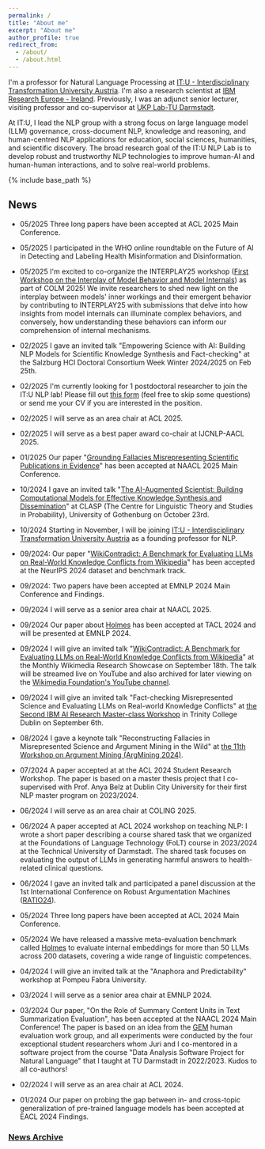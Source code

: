 ```yaml
---
permalink: /
title: "About me"
excerpt: "About me"
author_profile: true
redirect_from: 
  - /about/
  - /about.html
---
```


I'm a professor for Natural Language Processing at [IT:U - Interdisciplinary Transformation University Austria](https://it-u.at/en/). I'm also a research scientist at [IBM Research Europe - Ireland](https://research.ibm.com/labs/ireland). Previously, I was an adjunct senior lecturer, visiting professor and co-supervisor at [UKP Lab-TU Darmstadt](https://www.informatik.tu-darmstadt.de/ukp/ukp_home/index.en.jsp). 

<!--I have a strong background in discourse processing, computational argumentation, fact-checking, scholarly document processing, and information extraction. -->

At IT:U, I lead the NLP group with a strong focus on large language model (LLM) governance, cross-document NLP, knowledge and reasoning, and human-centred NLP applications for education, social sciences, humanities, and scientific discovery. The broad research goal of the IT:U NLP Lab is to develop robust and trustworthy NLP technologies to improve human-AI and human-human interactions, and to solve real-world problems.


{% include base_path %}
<!--I'm a research scientist at IBM Research. I'm also an adjunct senior lecturer, visiting professor and co-supervisor at UKP Lab-TU Darmstadt. My primary research interest lies in the area of natural language processing (NLP), with a particular focus on language understanding in the discourse level, computational argumentation, and scholarly document processing. For more details, see my [publications](https://yufanghou.github.io/publications/).

I am a member of the standing review committee of [TACL](http://www.transacl.org/). I also serve as a standing reviewer of [Computational Linguistics (CL) journal](http://cljournal.org/). I have %
co-organized [the 8th Workshop on Argument Mining](https://2021.argmining.org/), the Second/Third/Fourth Workshop on Simple and Efficient Natural Language Processing ([SustaiNLP 2021](https://%
sites.google.com/view/sustainlp2021/home), [SustailNLP2022](https://sites.google.com/view/sustainlp2022/home), [SustailNLP2023](https://sites.google.com/view/sustainlp2023/home)), [the First %
Workshop on Argumentation Knowledge Graphs](https://argkg21.argmining.org/), and [the First Quantitative Summarization – Key Point Analysis Shared Task](https://github.com/ibm/KPA_2021_shared_task). -->

<!--
## Join us: call for postdocs and students
I'm currently looking for postdoctoral researchers, PhD students, and visiting students to join the IT:U NLP lab! Please fill out [this form](https://docs.google.com/forms/d/e/1FAIpQLSfVnllFyucGh7IdlUMiz_R7Q4IUucIQqzlyC7KB9Vs7CnDPVQ/viewform) (feel free to skip some questions) if you are interested in joining our lab. For prospective PhD students and PostDoc researchers who have submitted their applications through the [IT:U portal](https://it-u.at/en/research/research-groups/natural-language-processing), I strongly encourage you to fill out this form to help me schedule the interviews promptly.

- Interested **PhD candidates** are encouraged to apply for the ["PhD Program in Computational X at IT:U"](https://it-u.at/en/study-program/doctoral-school/phd-computational-x/). If you are interested in working with me, please indicate this in your application. I strongly encourage you to visit the [IT:U NLP group's page](https://it-u.at/en/research/research-groups/natural-language-processing/) to explore our current research topics before applying.

- If you want to carry out research in my group as a **post-doc**, there are several funding possibilities:
  - [IT:U Postdoc Program](https://it-u.at/en/research/research-groups/natural-language-processing/) - please indicate your interests in joining the NLP group in your application
  - [Marie-Curie Postdoctoral Fellowships](https://ec.europa.eu/research/mariecurieactions/)
  - [FWF ESPRIT Career Advancement for Postdocs](https://www.fwf.ac.at/en/research-funding/fwf-programmes/esprit-programme)
  - [Leopoldina Postdoc Scholarship (incoming from Germany, Austria, or Switzerland](https://www.leopoldina.org/en/funding/leopoldina-fellowship-programme/leopoldina-postdoc-scholarship/)
 
- Please note that I do **not** respond to individual emails if the content can be addressed through the forms provided above. I will review all applications and reach out to you if there is a fit for our lab.

-->

<!--If you're passionate about advancing research in any of the following areas, I'd love to hear from you: 1) Governance of Large Language Models (LLMs); 2) Computational Argumentation and Fact-checking; 3) NLP for Science; 4) Knowledge and Reasoning. For more details on the positions and how to apply, please visit [the IT:U application page](https://it-u.at/en/research/research-groups/natural-language-processing/). Feel free to reach out to me via email (yufang.hou@it-u.at) if you're interested in joining our team or have any questions.-->

## News

- 05/2025 Three long papers have been accepted at ACL 2025 Main Conference.

- 05/2025 I participated in the WHO online roundtable on the Future of AI in Detecting and Labeling Health Misinformation and Disinformation.

- 05/2025 I'm excited to co-organize the INTERPLAY25 workshop ([First Workshop on the Interplay of Model Behavior and Model Internals](https://interplay-workshop.github.io/)) as part of COLM 2025! We invite researchers to shed new light on the interplay between models' inner workings and their emergent behavior by contributing to INTERPLAY25 with submissions that delve into how insights from model internals can illuminate complex behaviors, and conversely, how understanding these behaviors can inform our comprehension of internal mechanisms.

- 02/2025 I gave an invited talk "Empowering Science with AI: Building NLP Models for Scientific Knowledge Synthesis and Fact-checking" at the Salzburg HCI Doctoral Consortium Week Winter 2024/2025 on Feb 25th.

- 02/2025 I'm currently looking for 1 postdoctoral researcher to join the IT:U NLP lab! Please fill out [this form](https://docs.google.com/forms/d/e/1FAIpQLSfVnllFyucGh7IdlUMiz_R7Q4IUucIQqzlyC7KB9Vs7CnDPVQ/viewform) (feel free to skip some questions) or send me your CV if you are interested in the position.

- 02/2025 I will serve as an area chair at ACL 2025. 

- 02/2025 I will serve as a best paper award co-chair at IJCNLP-AACL 2025. 

- 01/2025 Our paper "[Grounding Fallacies Misrepresenting Scientific Publications in Evidence](https://arxiv.org/abs/2408.12812)" has been accepted at NAACL 2025 Main Conference.

- 10/2024 I gave an invited talk "[The AI-Augmented Scientist: Building Computational Models for Effective Knowledge Synthesis and Dissemination](https://gu-clasp.github.io/events/seminars/2024-10-23/)" at CLASP (The Centre for Linguistic Theory and Studies in Probability), University of Gothenburg on October 23rd.

- 10/2024 Starting in November, I will be joining [IT:U - Interdisciplinary Transformation University Austria](https://it-u.at/en/) as a founding professor for NLP. 

- 09/2024: Our paper "[WikiContradict: A Benchmark for Evaluating LLMs on Real-World Knowledge Conflicts from Wikipedia](https://arxiv.org/abs/2406.13805)" has been accepted at the NeurIPS 2024 dataset and benchmark track.

- 09/2024: Two papers have been accepted at EMNLP 2024 Main Conference and Findings.

- 09/2024 I will serve as a senior area chair at NAACL 2025.

- 09/2024 Our paper about [Holmes](https://holmes-benchmark.github.io/home/) has been accepted at TACL 2024 and will be presented at EMNLP 2024. 

- 09/2024 I will give an invited talk "[WikiContradict: A Benchmark for Evaluating LLMs on Real-World Knowledge Conflicts from Wikipedia](https://arxiv.org/abs/2406.13805)" at the Monthly Wikimedia Research Showcase on September 18th. The talk will be streamed live on YouTube and also archived for later viewing on the [Wikimedia Foundation's YouTube channel](https://www.youtube.com/@TheWikimediaFoundation).

- 09/2024 I will give an invited talk "Fact-checking Misrepresented Science and Evaluating LLMs on Real-world Knowledge Conflicts" at [the Second IBM AI Research Master-class Workshop](https://www.eventbrite.ie/e/ibm-trinity-college-dublin-research-ai-workshop-tickets-1003562681997) in Trinity College Dublin on September 6th.

- 08/2024 I gave a keynote talk "Reconstructing Fallacies in Misrepresented Science and Argument Mining in the Wild" at [the 11th Workshop on Argument Mining (ArgMining 2024)](https://argmining-org.github.io/2024/).

- 07/2024 A paper accepted at at the ACL 2024 Student Research Workshop. The paper is based on a master thesis project that I co-supervised with Prof. Anya Belz at Dublin City University for their first NLP master program on 2023/2024. 

- 06/2024 I will serve as an area chair at COLING 2025.

- 06/2024 A paper accepted at ACL 2024 workshop on teaching NLP: I wrote a short paper describing a course shared task that we organized at the Foundations of Language Technology (FoLT) course in 2023/2024 at the Technical University of Darmstadt. The shared task focuses on evaluating the output of LLMs in generating harmful answers to health-related clinical questions. 

- 06/2024 I gave an invited talk and participated a panel discussion at the 1st International Conference on Robust Argumentation Machines ([RATIO24](https://ratio-conference.net/)).

- 05/2024 Three long papers have been accepted at ACL 2024 Main Conference.

- 05/2024 We have released a massive meta-evaluation benchmark called [Holmes](https://holmes-benchmark.github.io/home/) to evaluate internal embeddings for more than 50 LLMs across 200 datasets, covering a wide range of linguistic competences. 

- 04/2024 I will give an invited talk at the "Anaphora and Predictability" workshop at Pompeu Fabra University.

- 03/2024 I will serve as a senior area chair at EMNLP 2024.

- 03/2024 Our paper, "On the Role of Summary Content Units in Text Summarization Evaluation", has been accepted at the NAACL 2024 Main Conference! The paper is based on an idea from the [GEM](https://gem-benchmark.com/) human evaluation work group, and all experiments were conducted by the four exceptional student researchers whom Juri and I co-mentored in a software project from the course "Data Analysis Software Project for Natural Language" that I taught at TU Darmstadt in 2022/2023. Kudos to all co-authors!
 
- 02/2024 I will serve as an area chair at ACL 2024.

- 01/2024 Our paper on probing the gap between in- and cross-topic generalization of pre-trained language models has been accepted at EACL 2024 Findings.

### [News Archive](https://yufanghou.github.io/newsarchive)
